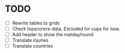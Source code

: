 # TODO
- [ ] Rewrite tables to grids
- [ ] Check topscorers-data. Excluded for cups for now.
- [ ] Add header to show the matday/round
- [ ] Translate injuries
- [ ] Translate countries